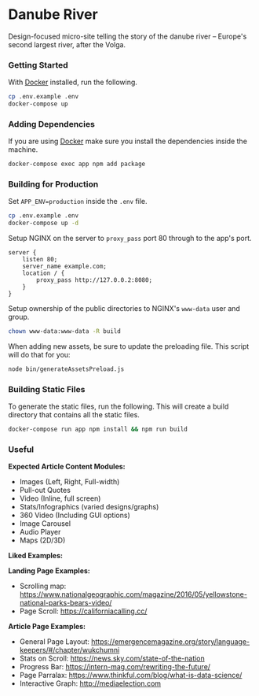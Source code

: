 # Danube River

Design-focused micro-site telling the story of the danube river – Europe's second largest river, after the Volga.

### Getting Started

With [Docker](https://docs.docker.com/install/) installed, run the following.

```bash
cp .env.example .env
docker-compose up
```

### Adding Dependencies

If you are using [Docker](https://docs.docker.com/install/) make sure you install the dependencies inside the machine.

```bash
docker-compose exec app npm add package
```

### Building for Production

Set `APP_ENV=production` inside the `.env` file.

```bash
cp .env.example .env
docker-compose up -d
```

Setup NGINX on the server to `proxy_pass` port 80 through to the app's port.

```nginx
server {
    listen 80;
    server_name example.com;
    location / {
        proxy_pass http://127.0.0.2:8080;
    }
}
```

Setup ownership of the public directories to NGINX's `www-data` user and group.

```bash
chown www-data:www-data -R build
```

When adding new assets, be sure to update the preloading file. This script will do that for you:

```bash
node bin/generateAssetsPreload.js
```

### Building Static Files

To generate the static files, run the following. This will create a build directory that contains all the static files.

```bash
docker-compose run app npm install && npm run build
```

### Useful

**Expected Article Content Modules:**

- Images (Left, Right, Full-width)
- Pull-out Quotes
- Video (Inline, full screen)
- Stats/Infographics (varied designs/graphs)
- 360 Video (Including GUI options)
- Image Carousel
- Audio Player
- Maps (2D/3D)

**Liked Examples:**

**Landing Page Examples:**

- Scrolling map: https://www.nationalgeographic.com/magazine/2016/05/yellowstone-national-parks-bears-video/
- Page Scroll: https://californiacalling.cc/

**Article Page Examples:**

- General Page Layout: https://emergencemagazine.org/story/language-keepers/#/chapter/wukchumni
- Stats on Scroll: https://news.sky.com/state-of-the-nation
- Progress Bar: https://intern-mag.com/rewriting-the-future/
- Page Parralax: https://www.thinkful.com/blog/what-is-data-science/
- Interactive Graph: http://mediaelection.com
